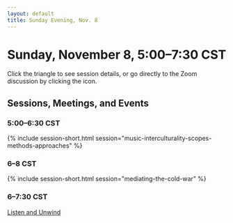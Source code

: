 ```yaml
---
layout: default
title: Sunday Evening, Nov. 8
---
```


# Sunday, November 8, 5:00–7:30 CST

Click the triangle to see session details, or go directly to the Zoom discussion by clicking the <i class="fas fa-video"></i> icon.

## Sessions, Meetings, and Events

### 5:00–6:30 CST
{% include session-short.html session="music-interculturality-scopes-methods-approaches" %}

### 6–8 CST
{% include session-short.html session="mediating-the-cold-war" %}

### 6–7:30 CST
<p class="non-session"><a href="">Listen and Unwind</a></p>

